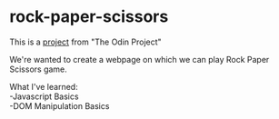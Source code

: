 # rock-paper-scissors

This is a [project]() from "The Odin Project"

We're wanted to create a webpage on which we can play Rock Paper Scissors game.

What I've learned:<br/>
-Javascript Basics<br/>
-DOM Manipulation Basics<br/>
